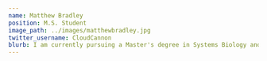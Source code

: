 ```yaml
---
name: Matthew Bradley
position: M.S. Student
image_path: ../images/matthewbradley.jpg
twitter_username: CloudCannon
blurb: I am currently pursuing a Master's degree in Systems Biology and Bioinformatics (class of 2025). I am interested in pushing methodological boundaries in bioinformatics. I am chiefly interested in finding more meaningful ways to extract information from multi-Omic experiments. I am also a large proponent of finding new ways to be reproducible and collaborative within the burgeoning community of bioinformaticians. Beyond the school I work as a bioinformatics programmer for The Emmes Company, LLC where I am responsible for supporting a variety of projects including exploratory clinical trial research. My hobbies include snowboarding, hiking, guitar, and cooking to name a few. I also am learning to enjoy many of the fabulous restaurants in the greater Cleveland area!
---
```

